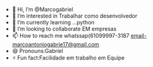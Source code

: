 - 👋 Hi, I’m @Marcogabriel
- 👀 I’m interested in Trabalhar como desenvolvedor
- 🌱 I’m currently learning ...python
- 💞️ I’m looking to collaborate EM empresas
- 📫 How to reach me whatssap(61099997-3187 email-marcoantoniogabrie17@gmail.com
- 😄 Pronouns:Gabriel
- ⚡ Fun fact:Facilidade em trabalho em Equipe

<!---
Marcogabr/Marcogabr is a ✨ special ✨ repository because its `README.md` (this file) appears on your GitHub profile.
You can click the Preview link to take a look at your changes.
--->
